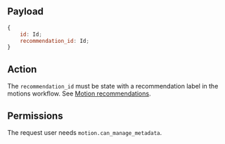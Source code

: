 ## Payload
```js
{
    id: Id;
    recommendation_id: Id;
}
```

## Action
The `recommendation_id` must be state with a recommendation label in the motions workflow. See [Motion recommendations](https://github.com/OpenSlides/OpenSlides/wiki/Motions#motion-recommendation).

## Permissions
The request user needs `motion.can_manage_metadata`.
